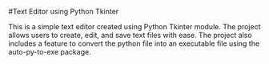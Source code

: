 #Text Editor using Python Tkinter

This is a simple text editor created using Python Tkinter module. The project allows users to create, edit, and save text files with ease. The project also includes a feature to convert the python file into an executable file using the auto-py-to-exe package.


 
 
